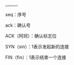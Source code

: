 <img src="H:\Notes\计算机网络\upload\1605925351337.png" alt="1605925351337" style="zoom: 33%;" />

seq：序号

ack：确认号

ACK（阿珂）：确认标志位

SYN（sin）：1表示发起新的连接

FIN（fin）：1表示结束一个连接

